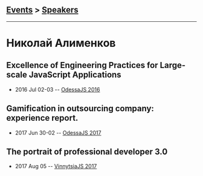 ## [Events](../README.md) > [Speakers](../speakers.md)
---

# Николай Алименков

## Excellence of Engineering Practices for Large-scale JavaScript Applications
- 2016 Jul 02-03 -- [OdessaJS 2016](https://youtu.be/46yr5BlmyS4)    
## Gamification in outsourcing company: experience report.
- 2017 Jun 30-02 -- [OdessaJS 2017](https://www.youtube.com/watch?v=1jMPDYTLuAA)    
## The portrait of professional developer 3.0
- 2017 Aug 05 -- [VinnytsiaJS 2017](https://www.youtube.com/watch?v=Z48yWbWuU78)    
